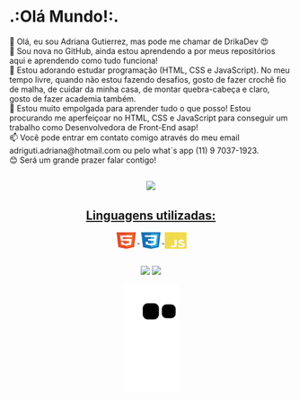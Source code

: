<h1>.:Olá Mundo!:.</h1>
👋 Olá, eu sou Adriana Gutierrez, mas pode me chamar de DrikaDev 😍<br>
👀 Sou nova no GitHub, ainda estou aprendendo a por meus repositórios aqui e aprendendo como tudo funciona!<br>
🌱 Estou adorando estudar programação (HTML, CSS e JavaScript). No meu tempo livre, quando não estou fazendo desafios, gosto de fazer crochê fio de malha, de cuidar da minha casa, de montar quebra-cabeça e claro, gosto de fazer academia também.<br>
💞️ Estou muito empolgada para aprender tudo o que posso! Estou procurando me aperfeiçoar no HTML, CSS e JavaScript para conseguir um trabalho como Desenvolvedora de Front-End asap!<br>
📫 Você pode entrar em contato comigo através do meu email adriguti.adriana@hotmail.com ou pelo what´s app (11) 9 7037-1923.<br>
😊 Será um grande prazer falar contigo!<br>

##
<div align="center">
  <a href="https://github.com/drikadev">
  <img height="200em" src="https://github-readme-stats.vercel.app/api?username=drikadev&show_icons=true&theme=synthwave&include_all_commits=true&count_private=true"/>
  
##
<h2>Linguagens utilizadas:</h2>
<div align="center">
  <img align="center" alt="HTML" height="30" width="40" src="https://raw.githubusercontent.com/devicons/devicon/master/icons/html5/html5-original.svg">
  <img align="center" alt="CSS" height="30" width="40" src="https://raw.githubusercontent.com/devicons/devicon/master/icons/css3/css3-original.svg">
  <img align="center" alt="JS" height="30" width="40" src="https://raw.githubusercontent.com/devicons/devicon/master/icons/javascript/javascript-plain.svg">
</div>
  
##
<div align="center">  
  <a href="https://www.linkedin.com/in/drikadev/" target="_blank"><img src="https://img.shields.io/badge/-LinkedIn-%230077B5?style=for-the-badge&logo=linkedin&logoColor=white" target="_blank"></a>
  <a href="https://www.instagram.com/adri.guti.1979/" target="_blank"><img src="https://img.shields.io/badge/-Instagram-%23E4405F?style=for-the-badge&logo=instagram&logoColor=white" target="_blank"></a>
  
  ![Snake animation](https://github.com/DrikaDev/DrikaDev/blob/output/github-contribution-grid-snake.svg)
  
</div>
  
